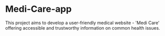 # Medi-Care-app
This project aims to develop a user-friendly medical website - 'Medi Care' offering accessible and trustworthy information on common health issues. 
